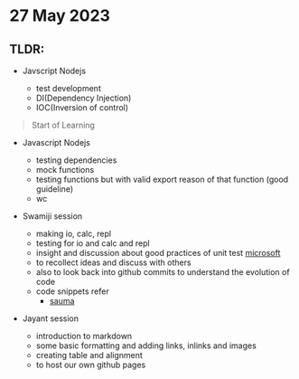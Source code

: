 # 27 May 2023

## TLDR: 

- Javscript Nodejs

    - test development
    - DI(Dependency Injection)
    - IOC(Inversion of control)

> Start of Learning

  - Javascript Nodejs
  
      - testing dependencies
      - mock functions
      - testing functions but with valid export reason of that function (good guideline)
      - wc
      
  - Swamiji session
  
      - making io, calc, repl
      - testing for io and calc and repl
      - insight and discussion about good practices of unit test [microsoft](https://learn.microsoft.com/en-us/dotnet/core/testing/unit-testing-best-practices)
      - to recollect ideas and discuss with others
      - also to look back into github commits to understand the evolution of code 
      - code snippets refer
        - [sauma](https://saumasaha.github.io/todayilearned/)     
  
  - Jayant session
        
      - introduction to markdown
      - some basic formatting and adding links, inlinks and images
      - creating table and alignment
      - to host our own github pages
 
